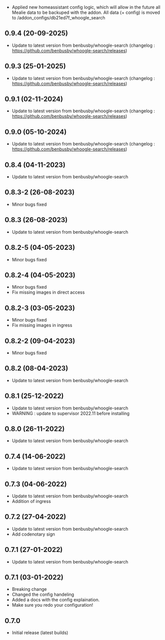 - Applied new homeassistant config logic, which will allow in the future all Mealie data to be backuped with the addon. All data (+ config) is moved to /addon_configs/db21ed7f_whoogle_search

## 0.9.4 (20-09-2025)
- Update to latest version from benbusby/whoogle-search (changelog : https://github.com/benbusby/whoogle-search/releases)

## 0.9.3 (25-01-2025)
- Update to latest version from benbusby/whoogle-search (changelog : https://github.com/benbusby/whoogle-search/releases)

## 0.9.1 (02-11-2024)
- Update to latest version from benbusby/whoogle-search (changelog : https://github.com/benbusby/whoogle-search/releases)

## 0.9.0 (05-10-2024)
- Update to latest version from benbusby/whoogle-search (changelog : https://github.com/benbusby/whoogle-search/releases)

## 0.8.4 (04-11-2023)

- Update to latest version from benbusby/whoogle-search
## 0.8.3-2 (26-08-2023)

- Minor bugs fixed

## 0.8.3 (26-08-2023)

- Update to latest version from benbusby/whoogle-search
## 0.8.2-5 (04-05-2023)

- Minor bugs fixed
## 0.8.2-4 (04-05-2023)

- Minor bugs fixed
- Fix missing images in direct access

## 0.8.2-3 (03-05-2023)

- Minor bugs fixed
- Fix missing images in ingress

## 0.8.2-2 (09-04-2023)

- Minor bugs fixed

## 0.8.2 (08-04-2023)

- Update to latest version from benbusby/whoogle-search

## 0.8.1 (25-12-2022)

- Update to latest version from benbusby/whoogle-search
- WARNING : update to supervisor 2022.11 before installing

## 0.8.0 (26-11-2022)

- Update to latest version from benbusby/whoogle-search

## 0.7.4 (14-06-2022)

- Update to latest version from benbusby/whoogle-search

## 0.7.3 (04-06-2022)

- Update to latest version from benbusby/whoogle-search
- Addition of ingress

## 0.7.2 (27-04-2022)

- Update to latest version from benbusby/whoogle-search
- Add codenotary sign

## 0.7.1 (27-01-2022)

- Update to latest version from benbusby/whoogle-search

## 0.7.1 (03-01-2022)

- Breaking change
- Changed the config handeling
- Added a docs with the config explaination.
- Make sure you redo your configuration!

## 0.7.0

- Initial release (latest builds)
